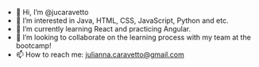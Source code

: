 - 👋 Hi, I’m @jucaravetto
- 👀 I’m interested in Java, HTML, CSS, JavaScript, Python and etc.
- 🌱 I’m currently learning React and practicing Angular.
- 💞️ I’m looking to collaborate on the learning process with my team at the bootcamp!
- 📫 How to reach me: julianna.caravetto@gmail.com

<!---
jucaravetto/jucaravetto is a ✨ special ✨ repository because its `README.md` (this file) appears on your GitHub profile.
You can click the Preview link to take a look at your changes.
--->

